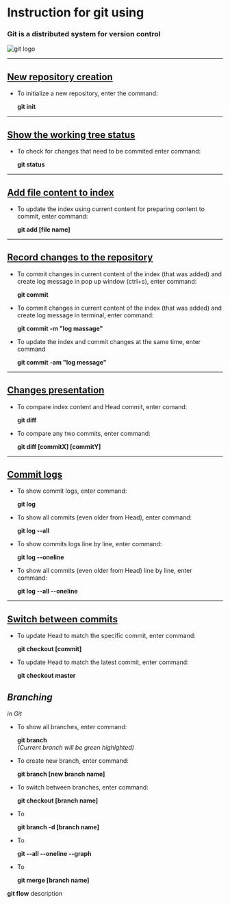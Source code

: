# Instruction for git using

### **Git** is a distributed system for version control
![git logo](git_logo.jpg)
***
## [New repository creation](https://git-scm.com/docs/git-init)

* To initialize a new repository, enter the command:

    __git init__

***
## [Show the working tree status](https://git-scm.com/docs/git-status)

* To check for changes that need to be commited enter command:

    __git status__

***
## [Add file content to index](https://git-scm.com/docs/git-add)

* To update the index using current content for preparing content to commit, enter command:

    __git add [file name]__

***
## [Record changes to the repository](https://git-scm.com/docs/git-commit)

* To commit changes in current content of the index (that was added) and create log message in pop up window (ctrl+s), enter command:

    __git commit__

* To commit changes in current content of the index (that was added) and create log message in terminal, enter command:

    __git commit -m "log massage"__

* To update the index and commit changes at the same time, enter command

    __git commit -am "log message"__

***
## [Changes presentation](https://git-scm.com/docs/git-diff)

* To compare index content and Head commit, enter comand:

    __git diff__

* To compare any two commits, enter command:

    __git diff [commitX] [commitY]__

***
## [Commit logs](https://git-scm.com/docs/git-log)

* To show commit logs, enter command:

    __git log__

* To show all commits (even older from Head), enter command:

    __git log --all__

* To show commits logs line by line, enter command:

    __git log --oneline__

* To show all commits (even older from Head) line by line, enter command: 

    __git log --all --oneline__

***
## [Switch between commits](https://git-scm.com/docs/git-checkout)

* To update Head to match the specific commit, enter command:

    __git checkout [commit]__

* To update Head to match the latest commit, enter command:

    __git checkout master__

## _**Branching**_ 
*in Git*

* To show all branches, enter command:

    __git branch__  
    *(Current branch will be green highlghted)*

* To create new branch, enter command:

    __git branch [new branch name]__

* To switch between branches, enter command:

    __git checkout [branch name]__ 
    
* To

    __git branch -d [branch name]__

* To

    __git --all --oneline --graph__

* To

    __git merge [branch name]__

__git flow__ description
